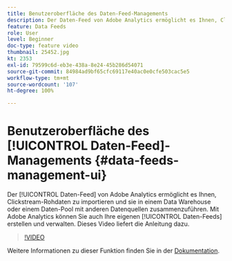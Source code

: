 ```yaml
---
title: Benutzeroberfläche des Daten-Feed-Managements
description: Der Daten-Feed von Adobe Analytics ermöglicht es Ihnen, Clickstream-Rohdaten zu importieren und sie in einem Data Warehouse oder einem Daten-Pool mit anderen Datenquellen zusammenzuführen. Mit Adobe Analytics können Sie auch Ihre eigenen Daten-Feeds erstellen und verwalten. Dieses Video liefert die Anleitung dazu.
feature: Data Feeds
role: User
level: Beginner
doc-type: feature video
thumbnail: 25452.jpg
kt: 2353
exl-id: 79599c6d-eb3e-438a-8e24-45b286d54071
source-git-commit: 84984ad9bf65cfc69117e40ac0e0cfe503cac5e5
workflow-type: tm+mt
source-wordcount: '107'
ht-degree: 100%

---
```


# Benutzeroberfläche des [!UICONTROL Daten-Feed]-Managements {#data-feeds-management-ui}

Der [!UICONTROL Daten-Feed] von Adobe Analytics ermöglicht es Ihnen, Clickstream-Rohdaten zu importieren und sie in einem Data Warehouse oder einem Daten-Pool mit anderen Datenquellen zusammenzuführen. Mit Adobe Analytics können Sie auch Ihre eigenen [!UICONTROL Daten-Feeds] erstellen und verwalten. Dieses Video liefert die Anleitung dazu.

>[!VIDEO](https://video.tv.adobe.com/v/3428560/?quality=12&learn=on&captions=ger)

Weitere Informationen zu dieser Funktion finden Sie in der [Dokumentation](https://experienceleague.adobe.com/docs/analytics/export/analytics-data-feed/df-manage-feeds.html?lang=de#).
